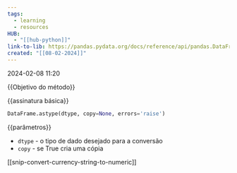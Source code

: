 ```yaml
---
tags:
  - learning
  - resources
HUB:
  - "[[hub-python]]"
link-to-lib: https://pandas.pydata.org/docs/reference/api/pandas.DataFrame.astype.html
created: "[[08-02-2024]]"
---
```

2024-02-08 11:20

{{Objetivo do método}}

{{assinatura básica}}

```python
DataFrame.astype(dtype, copy=None, errors='raise')
```

{{parâmetros}}

- `dtype` - o tipo de dado desejado para a conversão
- `copy` - se True cria uma cópia

[[snip-convert-currency-string-to-numeric]]